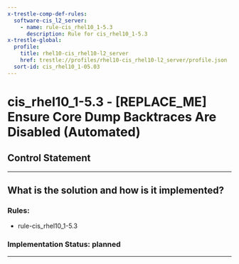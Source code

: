 ```yaml
---
x-trestle-comp-def-rules:
  software-cis_l2_server:
    - name: rule-cis_rhel10_1-5.3
      description: Rule for cis_rhel10_1-5.3
x-trestle-global:
  profile:
    title: rhel10-cis_rhel10-l2_server
    href: trestle://profiles/rhel10-cis_rhel10-l2_server/profile.json
  sort-id: cis_rhel10_1-05.03
---
```


# cis_rhel10_1-5.3 - \[REPLACE_ME\] Ensure Core Dump Backtraces Are Disabled (Automated)

## Control Statement

______________________________________________________________________

## What is the solution and how is it implemented?

<!-- For implementation status enter one of: implemented, partial, planned, alternative, not-applicable -->

<!-- Note that the list of rules under ### Rules: is read-only and changes will not be captured after assembly to JSON -->

<!-- Add control implementation description here for control: cis_rhel10_1-5.3 -->

### Rules:

  - rule-cis_rhel10_1-5.3

### Implementation Status: planned

______________________________________________________________________
